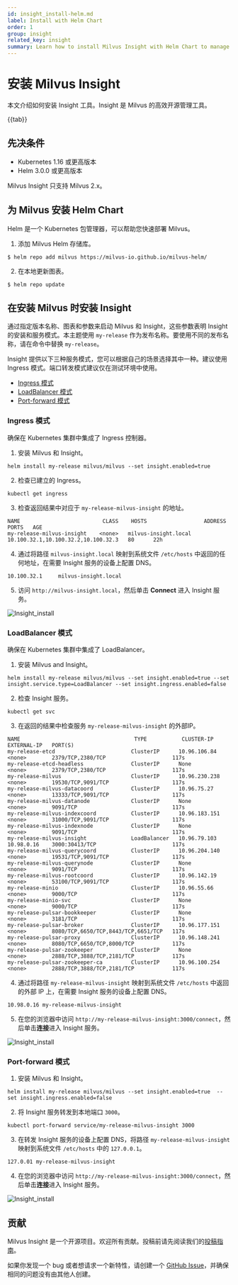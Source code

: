 ```yaml
---
id: insight_install-helm.md
label: Install with Helm Chart
order: 1
group: insight
related_key: insight
summary: Learn how to install Milvus Insight with Helm Chart to manage your Milvus service.
---
```


# 安装 Milvus Insight


本文介绍如何安装 Insight 工具。Insight 是 Milvus 的高效开源管理工具。

{{tab}}

## 先决条件
- Kubernetes 1.16 或更高版本
- Helm 3.0.0 或更高版本

<div class="alert note">
Milvus Insight 只支持 Milvus 2.x。
</div>

## 为 Milvus 安装 Helm Chart
Helm 是一个 Kubernetes 包管理器，可以帮助您快速部署 Milvus。

1. 添加 Milvus Helm 存储库。
```
$ helm repo add milvus https://milvus-io.github.io/milvus-helm/
```

2. 在本地更新图表。

```
$ helm repo update
```

## 在安装 Milvus 时安装 Insight

通过指定版本名称、图表和参数来启动 Milvus 和 Insight，这些参数表明 Insight 的安装和服务模式。本主题使用 `my-release` 作为发布名称。要使用不同的发布名称，请在命令中替换 `my-release`。

Insight 提供以下三种服务模式，您可以根据自己的场景选择其中一种。建议使用 Ingress 模式。端口转发模式建议仅在测试环境中使用。

- [Ingress 模式](#Ingress-mode)
- [LoadBalancer 模式](#LoadBalancer-mode)
- [Port-forward 模式](#Port-forward-mode)

### Ingress 模式


确保在 Kubernetes 集群中集成了 Ingress 控制器。

1. 安装 Milvus 和 Insight。

```
helm install my-release milvus/milvus --set insight.enabled=true
```

2. 检查已建立的 Ingress。

```
kubectl get ingress
```

3. 检查返回结果中对应于 `my-release-milvus-insight` 的地址。

```
NAME                          CLASS    HOSTS                  ADDRESS                               PORTS   AGE
my-release-milvus-insight    <none>   milvus-insight.local   10.100.32.1,10.100.32.2,10.100.32.3   80      22h
```

4. 通过将路径 `milvus-insight.local` 映射到系统文件 `/etc/hosts` 中返回的任何地址，在需要 Insight 服务的设备上配置 DNS。

```
10.100.32.1     milvus-insight.local
```

5. 访问 `http://milvus-insight.local`，然后单击 **Connect** 进入 Insight 服务。

![Insight_install](../../../../assets/insight_install.png)

### LoadBalancer 模式

确保在 Kubernetes 集群中集成了 LoadBalancer。

1. 安装 Milvus and Insight。

```
helm install my-release milvus/milvus --set insight.enabled=true --set insight.service.type=LoadBalancer --set insight.ingress.enabled=false
```

2. 检查 Insight 服务。

```
kubectl get svc
```


3. 在返回的结果中检查服务 `my-release-milvus-insight` 的外部IP。

```
NAME                                    TYPE           CLUSTER-IP      EXTERNAL-IP   PORT(S)
my-release-etcd                        ClusterIP      10.96.106.84    <none>        2379/TCP,2380/TCP                     117s
my-release-etcd-headless               ClusterIP      None            <none>        2379/TCP,2380/TCP                     117s
my-release-milvus                      ClusterIP      10.96.230.238   <none>        19530/TCP,9091/TCP                    117s
my-release-milvus-datacoord            ClusterIP      10.96.75.27     <none>        13333/TCP,9091/TCP                    117s
my-release-milvus-datanode             ClusterIP      None            <none>        9091/TCP                              117s
my-release-milvus-indexcoord           ClusterIP      10.96.183.151   <none>        31000/TCP,9091/TCP                    117s
my-release-milvus-indexnode            ClusterIP      None            <none>        9091/TCP                              117s
my-release-milvus-insight              LoadBalancer   10.96.79.103    10.98.0.16    3000:30413/TCP                        117s
my-release-milvus-querycoord           ClusterIP      10.96.204.140   <none>        19531/TCP,9091/TCP                    117s
my-release-milvus-querynode            ClusterIP      None            <none>        9091/TCP                              117s
my-release-milvus-rootcoord            ClusterIP      10.96.142.19    <none>        53100/TCP,9091/TCP                    117s
my-release-minio                       ClusterIP      10.96.55.66     <none>        9000/TCP                              117s
my-release-minio-svc                   ClusterIP      None            <none>        9000/TCP                              117s
my-release-pulsar-bookkeeper           ClusterIP      None            <none>        3181/TCP                              117s
my-release-pulsar-broker               ClusterIP      10.96.177.151   <none>        8080/TCP,6650/TCP,8443/TCP,6651/TCP   117s
my-release-pulsar-proxy                ClusterIP      10.96.148.241   <none>        8080/TCP,6650/TCP,8000/TCP            117s
my-release-pulsar-zookeeper            ClusterIP      None            <none>        2888/TCP,3888/TCP,2181/TCP            117s
my-release-pulsar-zookeeper-ca         ClusterIP      10.96.100.254   <none>        2888/TCP,3888/TCP,2181/TCP            117s
```

   
4. 通过将路径 `my-release-milvus-insight` 映射到系统文件 `/etc/hosts` 中返回的外部 IP 上，在需要 Insight 服务的设备上配置 DNS。

```
10.98.0.16 my-release-milvus-insight
```

5. 在您的浏览器中访问 `http://my-release-milvus-insight:3000/connect`，然后单击**连接**进入 Insight 服务。

![Insight_install](../../../../assets/insight_install.png)

### Port-forward 模式

1. 安装 Milvus 和 Insight。
```
helm install my-release milvus/milvus --set insight.enabled=true  --set insight.ingress.enabled=false
```

2. 将 Insight 服务转发到本地端口 `3000`。

```
kubectl port-forward service/my-release-milvus-insight 3000
```

3. 在转发 Insight 服务的设备上配置 DNS，将路径 `my-release-milvus-insight` 映射到系统文件 `/etc/hosts` 中的 `127.0.0.1`。

```
127.0.01 my-release-milvus-insight
```

4. 在您的浏览器中访问 `http://my-release-milvus-insight:3000/connect`，然后单击**连接**进入 Insight 服务。

![Insight_install](../../../../assets/insight_install.png)

## 贡献
Milvus Insight 是一个开源项目。欢迎所有贡献。投稿前请先阅读我们的[投稿指南](https://github.com/milvus-io/milvus-insight#-building-and-running-milvus-insight-andor-contributing-code)。

如果你发现一个 bug 或者想请求一个新特性，请创建一个 [GitHub Issue](https://github.com/milvus-io/milvus-insight/issues/new/choose)，并确保相同的问题没有由其他人创建。
